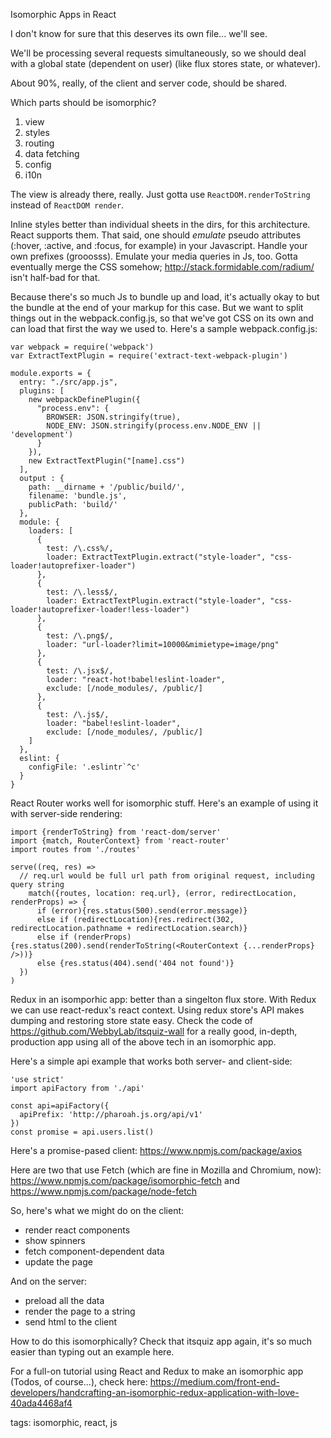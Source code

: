Isomorphic Apps in React

I don't know for sure that this deserves its own file... we'll see.

We'll be processing several requests simultaneously, so we should deal with a global state (dependent on user) (like flux stores state, or whatever).

About 90%, really, of the client and server code, should be shared.

Which parts should be isomorphic?

1. view
1. styles
1. routing
1. data fetching
1. config
1. i10n

The view is already there, really. Just gotta use `ReactDOM.renderToString` instead of `ReactDOM render`.

Inline styles better than individual sheets in the dirs, for this architecture. React supports them. That said, one should _emulate_ pseudo attributes (:hover, :active, and :focus, for example) in your Javascript. Handle your own prefixes (grooosss). Emulate your media queries in Js, too. Gotta eventually merge the CSS somehow; http://stack.formidable.com/radium/ isn't half-bad for that.

Because there's so much Js to bundle up and load, it's actually okay to but the bundle at the end of your markup for this case. But we want to split things out in the webpack.config.js, so that we've got CSS on its own and can load that first the way we used to. Here's a sample webpack.config.js:

    var webpack = require('webpack')
    var ExtractTextPlugin = require('extract-text-webpack-plugin')

    module.exports = {
      entry: "./src/app.js",
      plugins: [
        new webpackDefinePlugin({
          "process.env": {
            BROWSER: JSON.stringify(true),
            NODE_ENV: JSON.stringify(process.env.NODE_ENV || 'development')
          }
        }),
        new ExtractTextPlugin("[name].css")
      ],
      output : {
        path: __dirname + '/public/build/',
        filename: 'bundle.js',
        publicPath: 'build/'
      },
      module: {
        loaders: [
          {
            test: /\.css%/,
            loader: ExtractTextPlugin.extract("style-loader", "css-loader!autoprefixer-loader")
          },
          {
            test: /\.less$/,
            loader: ExtractTextPlugin.extract("style-loader", "css-loader!autoprefixer-loader!less-loader")
          },
          {
            test: /\.png$/,
            loader: "url-loader?limit=10000&mimietype=image/png"
          },
          {
            test: /\.jsx$/,
            loader: "react-hot!babel!eslint-loader",
            exclude: [/node_modules/, /public/]
          },
          {
            test: /\.js$/,
            loader: "babel!eslint-loader",
            exclude: [/node_modules/, /public/]
        ]
      },
      eslint: {
        configFile: '.eslintr`^c'
      }
    }

React Router works well for isomorphic stuff. Here's an example of using it with server-side rendering:

    import {renderToString} from 'react-dom/server'
    import {match, RouterContext} from 'react-router'
    import routes from './routes'

    serve((req, res) =>
      // req.url would be full url path from original request, including query string
        match({routes, location: req.url}, (error, redirectLocation, renderProps) => {
          if (error){res.status(500).send(error.message)}
          else if (redirectLocation){res.redirect(302, redirectLocation.pathname + redirectLocation.search)}
          else if (renderProps){res.status(200).send(renderToString(<RouterContext {...renderProps} />))}
          else {res.status(404).send('404 not found')}
      })
    )

Redux in an isomporhic app: better than a singelton flux store. With Redux we can use react-redux's react context. Using redux store's API makes dumping and restoring store state easy. Check the code of https://github.com/WebbyLab/itsquiz-wall for a really good, in-depth, production app using all of the above tech in an isomorphic app.

Here's a simple api example that works both server- and client-side:

    'use strict'
    import apiFactory from './api'

    const api=apiFactory({
      apiPrefix: 'http://pharoah.js.org/api/v1'
    })
    const promise = api.users.list()

Here's a promise-pased client: https://www.npmjs.com/package/axios

Here are two that use Fetch (which are fine in Mozilla and Chromium, now): https://www.npmjs.com/package/isomorphic-fetch and https://www.npmjs.com/package/node-fetch

So, here's what we might do on the client:

* render react components
* show spinners
* fetch component-dependent data
* update the page

And on the server:

* preload all the data
* render the page to a string
* send html to the client

How to do this isomorphically? Check that itsquiz app again, it's so much easier than typing out an example here.

For a full-on tutorial using React and Redux to make an isomorphic app (Todos, of course...), check here: https://medium.com/front-end-developers/handcrafting-an-isomorphic-redux-application-with-love-40ada4468af4

tags: isomorphic, react, js

